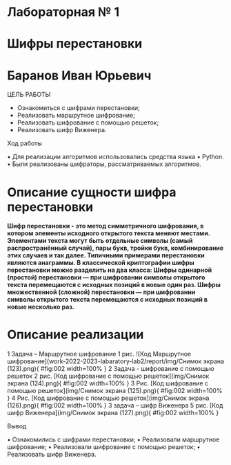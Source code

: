 # Лабораторная № 1
# Шифры перестановки
# Баранов Иван Юрьевич

ЦЕЛЬ РАБОТЫ

-  Ознакомиться с шифрами перестановки;
-  Реализовать маршрутное шифрование;
-  Реализовать шифрование с помощью решеток;
-  Реализовать шифр Виженера. 

Ход работы

•	Для реализации алгоритмов использовались средства языка
•	Python.
•	Были реализованы шифраторы, рассматриваемых алгоритмов. 

# Описание сущности шифра перестановки

**Шифр перестановки - это метод симметричного шифрования, в котором элементы исходного открытого текста меняют местами. Элементами текста могут быть отдельные символы (самый распространённый случай), пары букв, тройки букв, комбинирование этих случаев и так далее. Типичными примерами перестановки являются анаграммы. 
В классической криптографии шифры перестановки можно разделить на два класса:
Шифры одинарной (простой) перестановки — при шифровании символы открытого текста перемещаются с исходных позиций в новые один раз.
Шифры множественной (сложной) перестановки — при шифровании символы открытого текста перемещаются с исходных позиций в новые несколько раз.**
 
# Описание реализации
1 Задача – Маршрутное шифрование
1 рис.
![Код Маршрутное шифрование](work-2022-2023-labaratory-lab2/report/img/Снимок экрана (123).png){ #fig:002 width=100% }
2 Задача - шифрование с помощью решеток
2 рис.
[Код шифрование с помощью решеток](img/Снимок экрана (124).png){ #fig:002 width=100% }
3 Рис. 
[Код шифрование с помощью решеток](img/Снимок экрана (125).png){ #fig:002 width=100% }
4 Рис. 
[Код шифрование с помощью решеток](img/Снимок экрана (126).png){ #fig:002 width=100% }
3 задача – шифр Виженера
5 рис. 
[Код шифр Виженера](img/Снимок экрана (127).png){ #fig:002 width=100% }

Вывод

•	Ознакомились с шифрами перестановки;
•	 Реализовали маршрутное шифрование;
•	Реализовали шифрование с помощью решеток;
•	Реализовать шифр Виженера.




